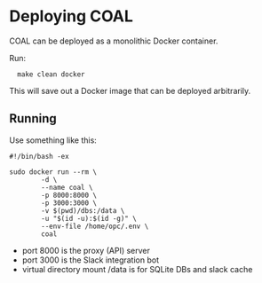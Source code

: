 # Deploying COAL

COAL can be deployed as a monolithic Docker container.

Run:

```
  make clean docker
```

This will save out a Docker image that can be deployed arbitrarily.


## Running

Use something like this:

```
#!/bin/bash -ex

sudo docker run --rm \
        -d \
        --name coal \
        -p 8000:8000 \
        -p 3000:3000 \
        -v $(pwd)/dbs:/data \
        -u "$(id -u):$(id -g)" \
        --env-file /home/opc/.env \
        coal
```

* port 8000 is the proxy (API) server
* port 3000 is the Slack integration bot
* virtual directory mount /data is for SQLite DBs and slack cache
